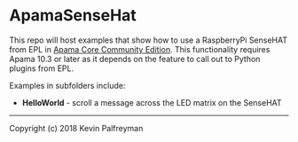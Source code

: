 # ApamaSenseHat

This repo will host examples that show how to use a RaspberryPi SenseHAT from EPL in [Apama Core Community Edition](http://apamacommunity.com).
This functionality requires Apama 10.3 or later as it depends on the feature to call out to Python plugins from EPL.

Examples in subfolders include:
* **HelloWorld** - scroll a message across the LED matrix on the SenseHAT


---
Copyright (c) 2018 Kevin Palfreyman

